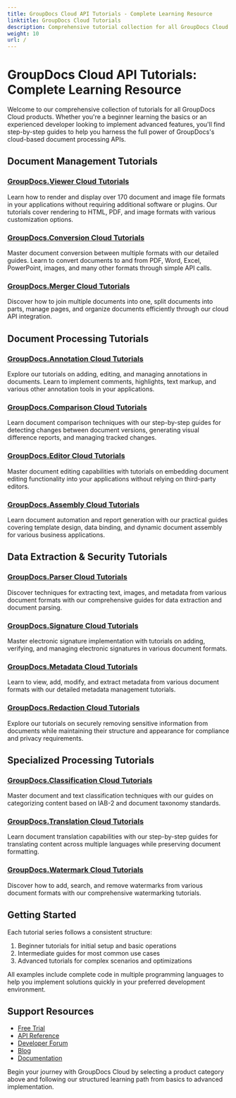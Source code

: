 ```yaml
---
title: GroupDocs Cloud API Tutorials - Complete Learning Resource
linktitle: GroupDocs Cloud Tutorials
description: Comprehensive tutorial collection for all GroupDocs Cloud APIs. Learn document viewing, conversion, annotation, comparison and more with step-by-step guides.
weight: 10
url: /
---
```


# GroupDocs Cloud API Tutorials: Complete Learning Resource

Welcome to our comprehensive collection of tutorials for all GroupDocs Cloud products. Whether you're a beginner learning the basics or an experienced developer looking to implement advanced features, you'll find step-by-step guides to help you harness the full power of GroupDocs's cloud-based document processing APIs.

## Document Management Tutorials

### [GroupDocs.Viewer Cloud Tutorials](./viewer/)
Learn how to render and display over 170 document and image file formats in your applications without requiring additional software or plugins. Our tutorials cover rendering to HTML, PDF, and image formats with various customization options.

### [GroupDocs.Conversion Cloud Tutorials](./conversion/)
Master document conversion between multiple formats with our detailed guides. Learn to convert documents to and from PDF, Word, Excel, PowerPoint, images, and many other formats through simple API calls.

### [GroupDocs.Merger Cloud Tutorials](./merger/)
Discover how to join multiple documents into one, split documents into parts, manage pages, and organize documents efficiently through our cloud API integration.

## Document Processing Tutorials

### [GroupDocs.Annotation Cloud Tutorials](./annotation/)
Explore our tutorials on adding, editing, and managing annotations in documents. Learn to implement comments, highlights, text markup, and various other annotation tools in your applications.

### [GroupDocs.Comparison Cloud Tutorials](./comparison/)
Learn document comparison techniques with our step-by-step guides for detecting changes between document versions, generating visual difference reports, and managing tracked changes.

### [GroupDocs.Editor Cloud Tutorials](./editor/)
Master document editing capabilities with tutorials on embedding document editing functionality into your applications without relying on third-party editors.

### [GroupDocs.Assembly Cloud Tutorials](./assembly/)
Learn document automation and report generation with our practical guides covering template design, data binding, and dynamic document assembly for various business applications.

## Data Extraction & Security Tutorials

### [GroupDocs.Parser Cloud Tutorials](#)
Discover techniques for extracting text, images, and metadata from various document formats with our comprehensive guides for data extraction and document parsing.

### [GroupDocs.Signature Cloud Tutorials](#)
Master electronic signature implementation with tutorials on adding, verifying, and managing electronic signatures in various document formats.

### [GroupDocs.Metadata Cloud Tutorials](#)
Learn to view, add, modify, and extract metadata from various document formats with our detailed metadata management tutorials.

### [GroupDocs.Redaction Cloud Tutorials](#)
Explore our tutorials on securely removing sensitive information from documents while maintaining their structure and appearance for compliance and privacy requirements.

## Specialized Processing Tutorials

### [GroupDocs.Classification Cloud Tutorials](#)
Master document and text classification techniques with our guides on categorizing content based on IAB-2 and document taxonomy standards.

### [GroupDocs.Translation Cloud Tutorials](#)
Learn document translation capabilities with our step-by-step guides for translating content across multiple languages while preserving document formatting.

### [GroupDocs.Watermark Cloud Tutorials](#)
Discover how to add, search, and remove watermarks from various document formats with our comprehensive watermarking tutorials.

## Getting Started

Each tutorial series follows a consistent structure:

1. Beginner tutorials for initial setup and basic operations
2. Intermediate guides for most common use cases
3. Advanced tutorials for complex scenarios and optimizations

All examples include complete code in multiple programming languages to help you implement solutions quickly in your preferred development environment.

## Support Resources

- [Free Trial](https://dashboard.groupdocs.cloud/)
- [API Reference](https://reference.groupdocs.cloud/)
- [Developer Forum](https://forum.groupdocs.cloud/)
- [Blog](https://blog.groupdocs.cloud/)
- [Documentation](https://docs.groupdocs.cloud/)

Begin your journey with GroupDocs Cloud by selecting a product category above and following our structured learning path from basics to advanced implementation.